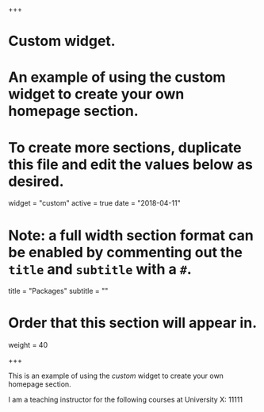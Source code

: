 +++
# Custom widget.
# An example of using the custom widget to create your own homepage section.
# To create more sections, duplicate this file and edit the values below as desired.
widget = "custom"
active = true
date = "2018-04-11"

# Note: a full width section format can be enabled by commenting out the `title` and `subtitle` with a `#`.
title = "Packages"
subtitle = ""

# Order that this section will appear in.
weight = 40

+++

This is an example of using the *custom* widget to create your own homepage section.

I am a teaching instructor for the following courses at University X:
11111

